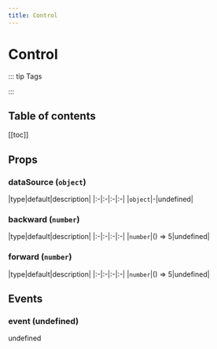 ```yaml
---
title: Control
---
```

# Control


::: tip Tags

:::

## Table of contents
[[toc]]

## Props

### dataSource (`object`)


|type|default|description|
|:-|:-|:-|:-|
|`object`|-|undefined|
### backward (`number`)


|type|default|description|
|:-|:-|:-|:-|
|`number`|() => 5|undefined|
### forward (`number`)


|type|default|description|
|:-|:-|:-|:-|
|`number`|() => 5|undefined|


## Events

### event (undefined)

undefined


